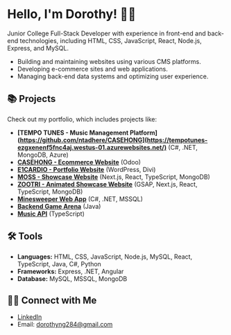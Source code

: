 # Hello, I'm Dorothy! 👩‍💻

Junior College Full-Stack Developer with experience in front-end and back-end technologies, including HTML, CSS, JavaScript, React, Node.js, Express, and MySQL.

- Building and maintaining websites using various CMS platforms.
- Developing e-commerce sites and web applications.
- Managing back-end data systems and optimizing user experience.

## 📚 Projects
Check out my portfolio, which includes projects like:

- **[TEMPO TUNES - Music Management Platform](https://github.com/ntadhere/CASEHONG](https://tempotunes-ezgxenenf5fnc4aj.westus-01.azurewebsites.net/)** (C#, .NET, MongoDB, Azure)
- **[CASEHONG - Ecommerce Website](https://github.com/ntadhere/CASEHONG)** (Odoo)
- **[E1CARDIO - Portfolio Website](https://e1cardio.com/trang-chu/)** (WordPress, Divi)
- **[MOSS - Showcase Website](https://github.com/ntadhere/95Moss)** (Next.js, React, TypeScript, MongoDB)
- **[ZOOTRI - Animated Showcase Website](https://github.com/ntadhere/95Zootri)** (GSAP, Next.js, React, TypeScript, MongoDB)
- **[Minesweeper Web App](https://github.com/ntadhere/CST350_Milestone)** (C#, .NET, MSSQL)
- **[Backend Game Arena](https://github.com/ntadhere/CST239_Milestone)** (Java)
- **[Music API](https://github.com/ntadhere/CST391_MusicAPI)** (TypeScript)

## 🛠️ Tools  
- **Languages:** HTML, CSS, JavaScript, Node.js, MySQL, React, TypeScript, Java, C#, Python  
- **Frameworks:** Express, .NET, Angular  
- **Database:** MySQL, MSSQL, MongoDB

## 👋🏻 Connect with Me  
- [LinkedIn](https://www.linkedin.com)  
- Email: [dorothyng284@gmail.com](mailto:dorothyng284@gmail.com)
